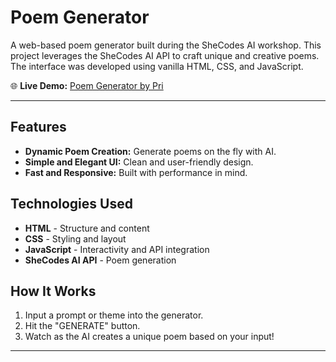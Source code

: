 # Poem Generator

A web-based poem generator built during the SheCodes AI workshop. This project leverages the SheCodes AI API to craft unique and creative poems. The interface was developed using vanilla HTML, CSS, and JavaScript.

🌐 **Live Demo:** [Poem Generator by Pri](https://poem-generator-by-pri.netlify.app/)

---

## Features

- **Dynamic Poem Creation:** Generate poems on the fly with AI.
- **Simple and Elegant UI:** Clean and user-friendly design.
- **Fast and Responsive:** Built with performance in mind.

## Technologies Used

- **HTML** - Structure and content
- **CSS** - Styling and layout
- **JavaScript** - Interactivity and API integration
- **SheCodes AI API** - Poem generation

## How It Works

1. Input a prompt or theme into the generator.
2. Hit the "GENERATE" button.
3. Watch as the AI creates a unique poem based on your input!

---

